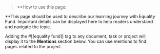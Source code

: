 >**How to use this page: 

**This page should be used to describe our learning journey with Equality Fund. Important details can be displayed here to help readers understand and navigate the topic.

Adding the #[[equality fund]]  tag to any document, task or project will display it to the **Mentions** section below. You can use mentions to find pages related to the project. 